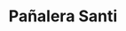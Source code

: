 ---
title: "Pañalera Santi"
url: /ciudad-autonoma-de-buenos-aires/panalera-santi/
shop: Babysachen
---